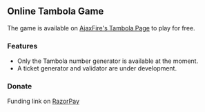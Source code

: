 ## Online Tambola Game

The game is available on  [AjaxFire's Tambola Page](https://ajaxfire.github.io/tambola/) to play for free.

### Features

- Only the Tambola number generator is available at the moment. 
- A ticket generator and validator are under development.

### Donate
Funding link on [RazorPay](https://rzp.io/l/ajaxfire-projects) 
